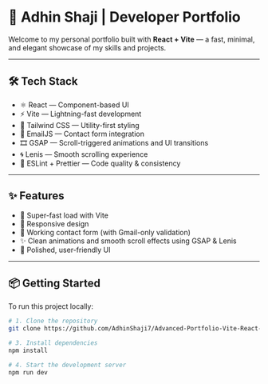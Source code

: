 # 🚀 Adhin Shaji | Developer Portfolio

Welcome to my personal portfolio built with **React + Vite** — a fast, minimal, and elegant showcase of my skills and projects.

---

## 🛠 Tech Stack

* ⚛️ React — Component-based UI
* ⚡ Vite — Lightning-fast development
* 🎨 Tailwind CSS — Utility-first styling
* 💌 EmailJS — Contact form integration
* 🎞️ GSAP — Scroll-triggered animations and UI transitions
* 🌀 Lenis — Smooth scrolling experience
* 🧼 ESLint + Prettier — Code quality & consistency

---

## ✨ Features

* 🚀 Super-fast load with Vite
* 📱 Responsive design
* 💬 Working contact form (with Gmail-only validation)
* ✨ Clean animations and smooth scroll effects using GSAP & Lenis
* 🎯 Polished, user-friendly UI

---

## 📦 Getting Started

To run this project locally:

```bash
# 1. Clone the repository
git clone https://github.com/AdhinShaji7/Advanced-Portfolio-Vite-React-Tailwind

# 3. Install dependencies
npm install

# 4. Start the development server
npm run dev
```

